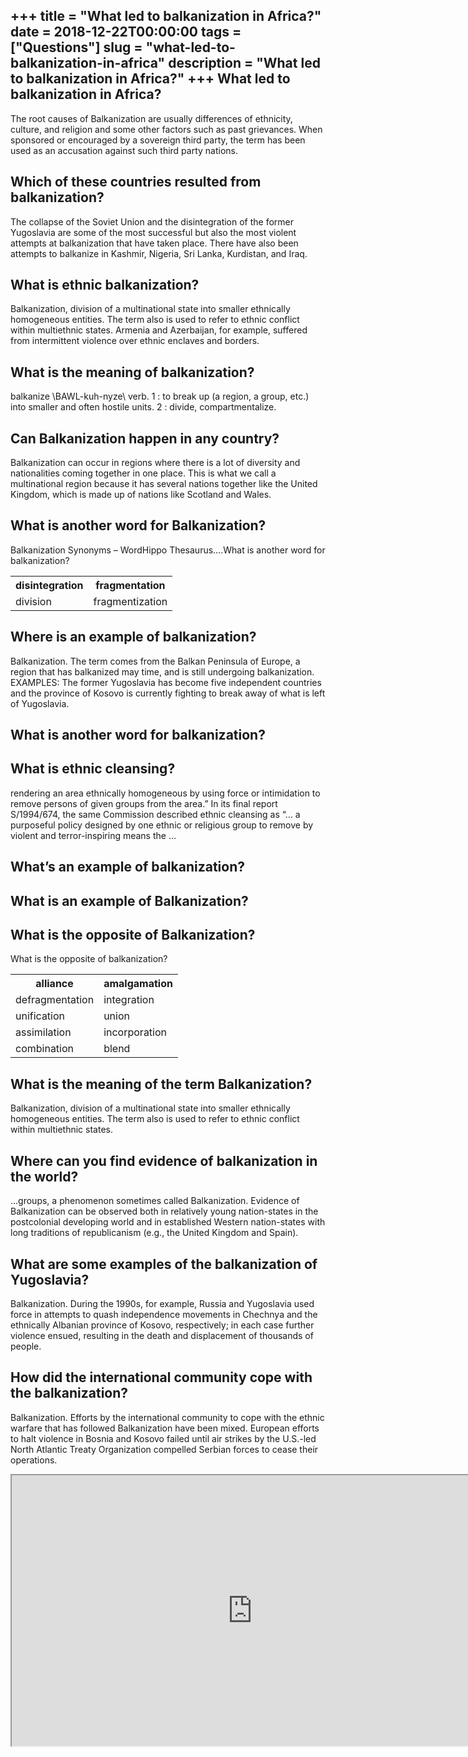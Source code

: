 +++
title = "What led to balkanization in Africa?"
date = 2018-12-22T00:00:00
tags = ["Questions"]
slug = "what-led-to-balkanization-in-africa"
description = "What led to balkanization in Africa?"
+++
What led to balkanization in Africa?
------------------------------------

The root causes of Balkanization are usually differences of ethnicity, culture, and religion and some other factors such as past grievances. When sponsored or encouraged by a sovereign third party, the term has been used as an accusation against such third party nations.

Which of these countries resulted from balkanization?
-----------------------------------------------------

The collapse of the Soviet Union and the disintegration of the former Yugoslavia are some of the most successful but also the most violent attempts at balkanization that have taken place. There have also been attempts to balkanize in Kashmir, Nigeria, Sri Lanka, Kurdistan, and Iraq.

What is ethnic balkanization?
-----------------------------

Balkanization, division of a multinational state into smaller ethnically homogeneous entities. The term also is used to refer to ethnic conflict within multiethnic states. Armenia and Azerbaijan, for example, suffered from intermittent violence over ethnic enclaves and borders.

What is the meaning of balkanization?
-------------------------------------

balkanize \\BAWL-kuh-nyze\\ verb. 1 : to break up (a region, a group, etc.) into smaller and often hostile units. 2 : divide, compartmentalize.

Can Balkanization happen in any country?
----------------------------------------

Balkanization can occur in regions where there is a lot of diversity and nationalities coming together in one place. This is what we call a multinational region because it has several nations together like the United Kingdom, which is made up of nations like Scotland and Wales.

What is another word for Balkanization?
---------------------------------------

Balkanization Synonyms – WordHippo Thesaurus….What is another word for balkanization?

<table><tr><th>disintegration</th><th>fragmentation</th></tr><tr><td>division</td><td>fragmentization</td></tr></table>

Where is an example of balkanization?
-------------------------------------

Balkanization. The term comes from the Balkan Peninsula of Europe, a region that has balkanized may time, and is still undergoing balkanization. EXAMPLES: The former Yugoslavia has become five independent countries and the province of Kosovo is currently fighting to break away of what is left of Yugoslavia.

What is another word for balkanization?
---------------------------------------

What is ethnic cleansing?
-------------------------

rendering an area ethnically homogeneous by using force or intimidation to remove persons of given groups from the area.” In its final report S/1994/674, the same Commission described ethnic cleansing as “… a purposeful policy designed by one ethnic or religious group to remove by violent and terror-inspiring means the …

What’s an example of balkanization?
-----------------------------------

What is an example of Balkanization?
------------------------------------

What is the opposite of Balkanization?
--------------------------------------

What is the opposite of balkanization?

<table><tr><th>alliance</th><th>amalgamation</th></tr><tr><td>defragmentation</td><td>integration</td></tr><tr><td>unification</td><td>union</td></tr><tr><td>assimilation</td><td>incorporation</td></tr><tr><td>combination</td><td>blend</td></tr></table>

What is the meaning of the term Balkanization?
----------------------------------------------

Balkanization, division of a multinational state into smaller ethnically homogeneous entities. The term also is used to refer to ethnic conflict within multiethnic states.

Where can you find evidence of balkanization in the world?
----------------------------------------------------------

…groups, a phenomenon sometimes called Balkanization. Evidence of Balkanization can be observed both in relatively young nation-states in the postcolonial developing world and in established Western nation-states with long traditions of republicanism (e.g., the United Kingdom and Spain).

What are some examples of the balkanization of Yugoslavia?
----------------------------------------------------------

Balkanization. During the 1990s, for example, Russia and Yugoslavia used force in attempts to quash independence movements in Chechnya and the ethnically Albanian province of Kosovo, respectively; in each case further violence ensued, resulting in the death and displacement of thousands of people.

How did the international community cope with the balkanization?
----------------------------------------------------------------

Balkanization. Efforts by the international community to cope with the ethnic warfare that has followed Balkanization have been mixed. European efforts to halt violence in Bosnia and Kosovo failed until air strikes by the U.S.-led North Atlantic Treaty Organization compelled Serbian forces to cease their operations.

<iframe allow="accelerometer; autoplay; clipboard-write; encrypted-media; gyroscope; picture-in-picture" allowfullscreen="" class="__youtube_prefs__  epyt-is-override  no-lazyload" data-no-lazy="1" data-origheight="433" data-origwidth="770" data-skipgform_ajax_framebjll="" height="433" id="_ytid_71373" loading="lazy" src="https://www.youtube.com/embed/YoFq4vLc558?enablejsapi=1&autoplay=0&cc_load_policy=0&cc_lang_pref=&iv_load_policy=1&loop=0&modestbranding=0&rel=1&fs=1&playsinline=0&autohide=2&theme=dark&color=red&controls=1&" title="YouTube player" width="770"></iframe>